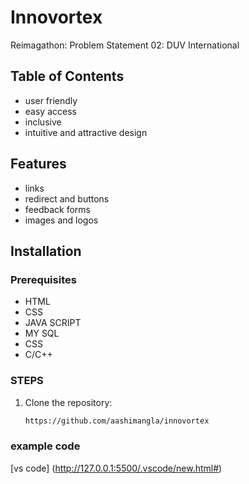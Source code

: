 # Innovortex
Reimagathon: Problem Statement 02: DUV International
## Table of Contents
- user friendly
- easy access
- inclusive
-  intuitive and attractive design

## Features
- links
- redirect and buttons
- feedback forms
- images and logos

## Installation

### Prerequisites
- HTML
- CSS
- JAVA SCRIPT
- MY SQL
- CSS
- C/C++

### STEPS
1. Clone the repository:
   ```bash
   https://github.com/aashimangla/innovortex

### example code
[vs code]  (http://127.0.0.1:5500/.vscode/new.html#)
